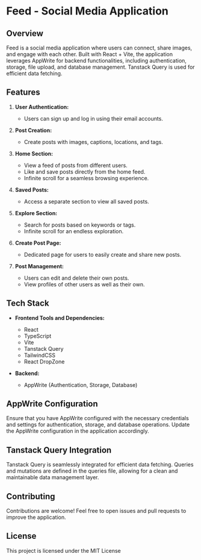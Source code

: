 # Feed - Social Media Application

## Overview

Feed is a social media application where users can connect, share images, and engage with each other. Built with React + Vite, the application leverages AppWrite for backend functionalities, including authentication, storage, file upload, and database management. Tanstack Query is used for efficient data fetching.

## Features

1. **User Authentication:**
   - Users can sign up and log in using their email accounts.

2. **Post Creation:**
   - Create posts with images, captions, locations, and tags.

3. **Home Section:**
   - View a feed of posts from different users.
   - Like and save posts directly from the home feed.
   - Infinite scroll for a seamless browsing experience.

4. **Saved Posts:**
   - Access a separate section to view all saved posts.

5. **Explore Section:**
   - Search for posts based on keywords or tags.
   - Infinite scroll for an endless exploration.

6. **Create Post Page:**
   - Dedicated page for users to easily create and share new posts.

7. **Post Management:**
   - Users can edit and delete their own posts.
   - View profiles of other users as well as their own.

## Tech Stack

- **Frontend Tools and Dependencies:**
  - React
  - TypeScript
  - Vite
  - Tanstack Query
  - TailwindCSS
  - React DropZone

- **Backend:**
  - AppWrite (Authentication, Storage, Database)

## AppWrite Configuration

Ensure that you have AppWrite configured with the necessary credentials and settings for authentication, storage, and database operations. Update the AppWrite configuration in the application accordingly.

## Tanstack Query Integration

Tanstack Query is seamlessly integrated for efficient data fetching. Queries and mutations are defined in the queries file, allowing for a clean and maintainable data management layer.

## Contributing

Contributions are welcome! Feel free to open issues and pull requests to improve the application.

## License

This project is licensed under the MIT License
